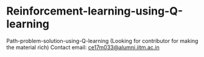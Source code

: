 # Reinforcement-learning-using-Q-learning
Path-problem-solution-using-Q-learning
(Looking for contributor for making the material rich)
Contact email: ce17m033@alumni.iitm.ac.in

